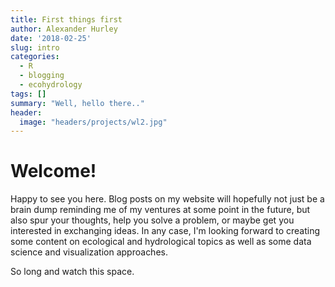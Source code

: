 ```yaml
---
title: First things first
author: Alexander Hurley
date: '2018-02-25'
slug: intro
categories:
  - R
  - blogging
  - ecohydrology
tags: []
summary: "Well, hello there.."
header:
  image: "headers/projects/wl2.jpg"
---
```


# Welcome!

Happy to see you here. Blog posts on my website will hopefully not just be a brain dump reminding me of my ventures at some point in the future, but also spur your thoughts, help you solve a problem, or maybe get you interested in exchanging ideas. In any case, I'm looking forward to creating some content on ecological and hydrological topics as well as some data science and visualization approaches.

So long and watch this space.
